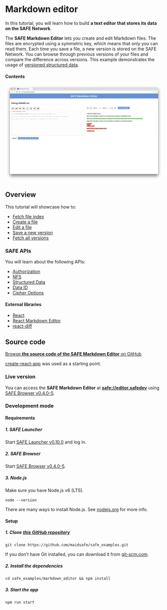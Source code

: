 # Markdown editor

In this tutorial, you will learn how to build **a text editor that stores its data on the SAFE Network**.

The **SAFE Markdown Editor** lets you create and edit Markdown files. The files are encrypted using a symmetric key, which means that only you can read them. Each time you save a file, a new version is stored on the SAFE Network. You can browse through previous versions of your files and compare the difference across versions. This example demonstrates the usage of [versioned structured data](https://api.safedev.org/low-level-api/structured-data/).

#### Contents

<!-- toc -->

![SAFE Markdown Editor](img/safe-markdown-editor.png)

## Overview

This tutorial will showcase how to:

- [Fetch file index](fetch-file-index.md)
- [Create a file](create-a-file.md)
- [Edit a file](edit-a-file.md)
- [Save a new version](save-a-new-version.md)
- [Fetch all versions](fetch-all-versions.md)

### SAFE APIs

You will learn about the following APIs:

- [Authorization](https://api.safedev.org/auth/)
- [NFS](https://api.safedev.org/nfs/)
- [Structured Data](https://api.safedev.org/low-level-api/structured-data/)
- [Data ID](https://api.safedev.org/low-level-api/data-id/)
- [Cipher Options](https://api.safedev.org/low-level-api/cipher-options/)

#### External libraries

- [React](https://facebook.github.io/react/)
- [React Markdown Editor](https://github.com/JedWatson/react-md-editor)
- [react-diff](https://github.com/cezary/react-diff)

## Source code

[Browse **the source code of the SAFE Markdown Editor** on GitHub](https://github.com/maidsafe/safe_examples/tree/master/markdown_editor)

[create-react-app](https://github.com/facebookincubator/create-react-app) was used as a starting point.

### Live version

You can access the **SAFE Markdown Editor** at **[safe://editor.safedev](safe://editor.safedev)** using [SAFE Browser v0.4.0-5](https://github.com/joshuef/beaker/releases/tag/v0.4.0-5).

### Development mode

#### Requirements

##### 1. SAFE Launcher

Start [SAFE Launcher v0.10.0](https://github.com/maidsafe/safe_launcher/releases/tag/0.10.0) and log in.

##### 2. SAFE Browser

Start [SAFE Browser v0.4.0-5](https://github.com/joshuef/beaker/releases/tag/v0.4.0-5).

##### 3. Node.js

Make sure you have Node.js v6 (LTS).

```
node --version
```

There are many ways to install Node.js. See [nodejs.org](https://nodejs.org/en/download/) for more info.

#### Setup

##### 1. Clone [this GitHub repository](https://github.com/maidsafe/safe_examples)

```
git clone https://github.com/maidsafe/safe_examples.git
```

If you don't have Git installed, you can download it from [git-scm.com](https://git-scm.com/downloads).

##### 2. Install the dependencies

```
cd safe_examples/markdown_editor && npm install
```

##### 3. Start the app

```
npm run start
```
